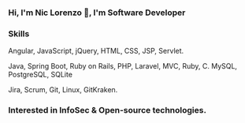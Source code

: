 ### Hi, I'm Nic Lorenzo 👋, I'm Software Developer

<!-- ### Hobbie
  Read, Draw, play the guitar. -->
### Skills
<!-- ### FrontEnd -->
  Angular, JavaScript, jQuery, HTML, CSS, JSP, Servlet.
<!-- ### BackEnd -->
  Java, Spring Boot, Ruby on Rails, PHP, Laravel, MVC, Ruby, C.
  MySQL, PostgreSQL, SQLite
<!--## Tools -->
  Jira, Scrum, Git, Linux, GitKraken.
<!-- ## Database -->
### Interested in InfoSec & Open-source technologies.
  
<!--
**r0nidev/r0nidev** is a ✨ _special_ ✨ repository because its `README.md` (this file) appears on your GitHub profile.

Here are some ideas to get you started:

- 🔭 I’m currently working on ...
- 🌱 I’m currently learning ...
- 👯 I’m looking to collaborate on ...
- 🤔 I’m looking for help with ...
- 💬 Ask me about ...
- 📫 How to reach me: ...
- 😄 Pronouns: ...
- ⚡ Fun fact: ...
-->
